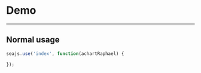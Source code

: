 # Demo

---

## Normal usage

````javascript
seajs.use('index', function(achartRaphael) {

});
````

